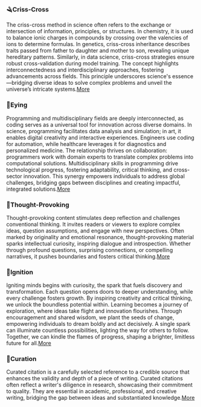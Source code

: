 ### 🪒Criss-Cross
The criss-cross method in science often refers to the exchange or intersection of information, principles, or structures. In chemistry, it is used to balance ionic charges in compounds by crossing over the valencies of ions to determine formulas. In genetics, criss-cross inheritance describes traits passed from father to daughter and mother to son, revealing unique hereditary patterns. Similarly, in data science, criss-cross strategies ensure robust cross-validation during model training. The concept highlights interconnectedness and interdisciplinary approaches, fostering advancements across fields. This principle underscores science's essence—bridging diverse ideas to solve complex problems and unveil the universe’s intricate systems.[More](https://viadean.notion.site/Criss-Cross-85d5e9f38c074196a65bbc615e9054c3?pvs=4)

### 🧿Eying
Programming and multidisciplinary fields are deeply interconnected, as coding serves as a universal tool for innovation across diverse domains. In science, programming facilitates data analysis and simulation; in art, it enables digital creativity and interactive experiences. Engineers use coding for automation, while healthcare leverages it for diagnostics and personalized medicine. The relationship thrives on collaboration: programmers work with domain experts to translate complex problems into computational solutions. Multidisciplinary skills in programming drive technological progress, fostering adaptability, critical thinking, and cross-sector innovation. This synergy empowers individuals to address global challenges, bridging gaps between disciplines and creating impactful, integrated solutions.[More](https://viadean.notion.site/Eying-1251ae7b9a3280a5b6e6c402c010a906?pvs=4)

### 🧵Thought-Provoking
Thought-provoking content stimulates deep reflection and challenges conventional thinking. It invites readers or viewers to explore complex ideas, question assumptions, and engage with new perspectives. Often marked by originality and emotional resonance, thought-provoking material sparks intellectual curiosity, inspiring dialogue and introspection. Whether through profound questions, surprising connections, or compelling narratives, it pushes boundaries and fosters critical thinking.[More](https://viadean.notion.site/Thought-Provoking-1481ae7b9a3280b083ebf5ae18d3e42c?pvs=4)

###  🐌Ignition
Igniting minds begins with curiosity, the spark that fuels discovery and transformation. Each question opens doors to deeper understanding, while every challenge fosters growth. By inspiring creativity and critical thinking, we unlock the boundless potential within. Learning becomes a journey of exploration, where ideas take flight and innovation flourishes. Through encouragement and shared wisdom, we plant the seeds of change, empowering individuals to dream boldly and act decisively. A single spark can illuminate countless possibilities, lighting the way for others to follow. Together, we can kindle the flames of progress, shaping a brighter, limitless future for all.[More](https://viadean.notion.site/Ignition-1661ae7b9a3280378b41f4c7397e5a22?pvs=4)

### 🍂Curation
Curated citation is a carefully selected reference to a credible source that enhances the validity and depth of a piece of writing. Curated citations often reflect a writer's diligence in research, showcasing their commitment to quality. They are essential in academic, professional, and creative writing, bridging the gap between ideas and substantiated knowledge.[More](https://viadean.notion.site/Curation-3857eedf91f5429ba5eb51b7b8d6dd8f?pvs=4)

